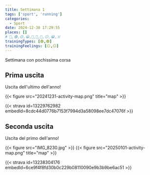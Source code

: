```yaml
---
title: Settimana 1
tags: ['sport', 'running']
categories:
  - Sport
date: 2024-12-30 17:29:55
places: []
# 🔴,🟢,🟡,😀,🙁,🫤,🙂,😐,😭,☠️
trainingTypes: [🟢,🟢]
trainingFeelings: [😐,😐]
---
```

Settimana con pochissima corsa
<!--more-->

## Prima uscita

Uscita dell'ultimo dell'anno!

{{< figure src="20241231-activity-map.png" title="map" >}}

{{< strava id=13229762982 embedId=8cdc44d0776b7153f7994d3a58098ee7dc47076f >}}

## Seconda uscita
Uscita del primo dell'anno!

{{< figure src="IMG_8230.jpg" >}}
{{< figure src="20250101-activity-map.png" title="map" >}}

{{< strava id=13238304176 embedId=6ce9f4f8fd30b0c229b08110090e9b3b9be6ac51 >}}